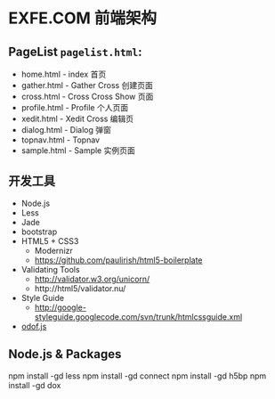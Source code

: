 EXFE.COM 前端架构
=================

## PageList `pagelist.html`:
  * home.html           - index     首页
  * gather.html         - Gather    Cross 创建页面
  * cross.html          - Cross     Cross Show 页面
  * profile.html        - Profile   个人页面
  * xedit.html          - Xedit     Cross 编辑页
  * dialog.html         - Dialog    弹窗
  * topnav.html         - Topnav
  * sample.html         - Sample    实例页面

## 开发工具
  * Node.js
  * Less
  * Jade
  * bootstrap
  * HTML5 + CSS3
    - Modernizr
    - https://github.com/paulirish/html5-boilerplate
  * Validating Tools
    - http://validator.w3.org/unicorn/
    - http://html5/validator.nu/
  * Style Guide
    - http://google-styleguide.googlecode.com/svn/trunk/htmlcssguide.xml
  * [odof.js][]

## Node.js & Packages
npm install -gd less
npm install -gd connect
npm install -gd h5bp
npm install -gd dox

[odof.js]: https://github.com/cfddream/odof
